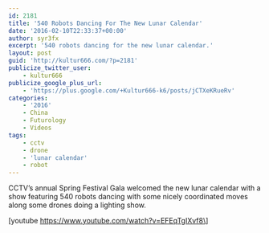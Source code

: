 ```yaml
---
id: 2181
title: '540 Robots Dancing For The New Lunar Calendar'
date: '2016-02-10T22:33:37+00:00'
author: syr3fx
excerpt: '540 robots dancing for the new lunar calendar.'
layout: post
guid: 'http://kultur666.com/?p=2181'
publicize_twitter_user:
    - kultur666
publicize_google_plus_url:
    - 'https://plus.google.com/+Kultur666-k6/posts/jCTXeKRueRv'
categories:
    - '2016'
    - China
    - Futurology
    - Videos
tags:
    - cctv
    - drone
    - 'lunar calendar'
    - robot
---
```


CCTV’s annual Spring Festival Gala welcomed the new lunar calendar with a show featuring 540 robots dancing with some nicely coordinated moves along some drones doing a lighting show.

\[youtube https://www.youtube.com/watch?v=EFEqTgIXvf8\]